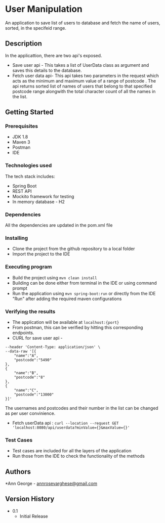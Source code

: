 # User Manipulation

An application to save list of users to database and fetch the name of users, sorted, in the specifeid range.

## Description

In the applicattion, there are two api's exposed. 
* Save user api - This takes a list of UserData class as argument and saves this details to the database.
* Fetch user data api- This api takes two parameters in the request which acts as the minimum and maximum value of a range of postcode . The api returns sorted list of names of  users that belong to that specified postcode range alongwith the total character count of all the names in the list.

## Getting Started

### Prerequisites

* JDK 1.8
* Maven 3
* Postman
* IDE

### Technologies used
The tech stack includes:
* Spring Boot
* REST API
* Mockito framework for testing
* In memory database - H2

### Dependencies
All the dependencies are updated in the pom.xml file

### Installing

* Clone the project from the github repository to a local folder 
* Import the project to the IDE

### Executing program

* Build the project using ```mvn clean install ```
* Building can be done either from terminal in the IDE or using command prompt
* Run the application using ```mvn spring-boot:run``` or directly from the IDE "Run" after adding the required maven configurations

### Verifying the results

* The application will be available at ```localhost:{port}```
* From postman, this can be verified by hitting this corresponding endpoints. 
* CURL for save user api - 

```curl --location --request POST 'localhost:8080/api/users' \
--header 'Content-Type: application/json' \
--data-raw '[{
    "name":"A",
    "postcode":"5490"
},
{
    "name":"B",
    "postcode":"8"
},
{
    "name":"C",
    "postcode":"13000"
}]'
```
The usernames and postcodes and their number in the list can be changed as per user convinience.
* Fetch userData api :
    ```curl --location --request GET 'localhost:8080/api/userdata?minValue={}&maxValue={}'```

### Test Cases

* Test cases are included for all the layers of the application
* Run those from the IDE to check the functionality of the methods

## Authors

*Ann George - annrosevarghese@gmail.com

## Version History

* 0.1
    * Initial Release
